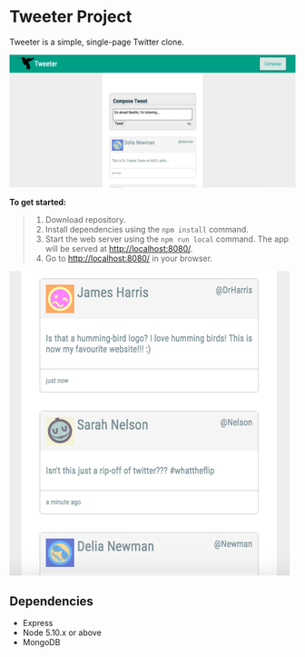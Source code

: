 # Tweeter Project

Tweeter is a simple, single-page Twitter clone.

!["Main view"](https://github.com/zmcadie/tweetr/blob/master/docs/tweeter-main.png?raw=true)


**To get started:**
> 1. Download repository.
> 2. Install dependencies using the `npm install` command.
> 3. Start the web server using the `npm run local` command. The app will be served at <http://localhost:8080/>.
> 4. Go to <http://localhost:8080/> in your browser.

!["Main view"](https://github.com/zmcadie/tweetr/blob/master/docs/tweets.png?raw=true)

## Dependencies

- Express
- Node 5.10.x or above
- MongoDB